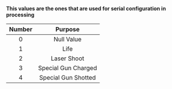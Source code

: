**This values are the ones that are used for serial configuration in processing**

Number |       Purpose
:----: | :-----------------:
  0    |     Null Value
  1    |        Life
  2    |     Laser Shoot
  3    | Special Gun Charged
  4    | Special Gun Shotted
